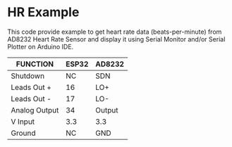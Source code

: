 # HR Example

This code provide example to get heart rate data (beats-per-minute) from AD8232 Heart Rate Sensor and display it using Serial Monitor and/or Serial Plotter on Arduino IDE.

| FUNCTION | ESP32  | AD8232 |
| ------------- | ------------- | ------------- |
| Shutdown | NC | SDN |
| Leads Out + | 16 | LO+ |
| Leads Out - | 17 | LO- |
| Analog Output  | 34 | Output |
| V Input | 3.3 | 3.3 |
| Ground | NC | GND |

